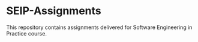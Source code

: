 # SEIP-Assignments
This repository contains assignments delivered for Software Engineering in Practice course.
